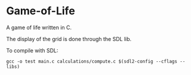 # Game-of-Life

A game of life written in C.

The display of the grid is done through the SDL lib.

To compile with SDL:

`gcc -o test main.c calculations/compute.c $(sdl2-config --cflags --libs)`